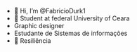 - 👋 Hi, I’m @FabricioDurk1
- 👀 Student at federal University of Ceara 
- Graphic designer
- Estudante de Sistemas de informações
- 🦾 Resiliência



<!---
FabricioDurk1/FabricioDurk1 is a ✨ special ✨ repository because its `README.md` (this file) appears on your GitHub profile.
You can click the Preview link to take a look at your changes.
--->

